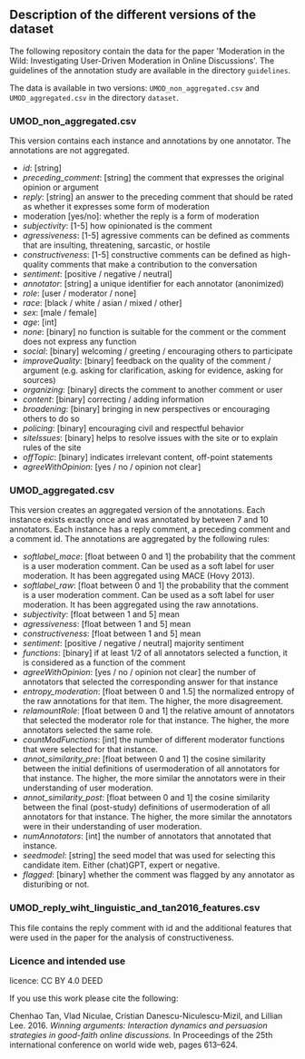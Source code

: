 ## Description of the different versions of the dataset

The following repository contain the data for the paper 'Moderation in the Wild: Investigating User-Driven Moderation in Online Discussions'.
The guidelines of the annotation study are available in the directory `guidelines`.

The data is available in two versions: `UMOD_non_aggregated.csv` and `UMOD_aggregated.csv` in the directory `dataset`.

### UMOD_non_aggregated.csv

This version contains each instance and annotations by one annotator. The annotations are not aggregated.

- *id*: [string]
- *preceding_comment*: [string] the comment that expresses the original opinion or argument
- *reply*: [string] an answer to the preceding comment that should be rated as whether it expresses some form of moderation
- moderation [yes/no]: whether the reply is a form of moderation
- *subjectivity*: [1-5] how opinionated is the comment
- *agressiveness*: [1-5] agressive comments can be defined as comments that are insulting, threatening, sarcastic, or hostile
- *constructiveness*: [1-5] constructive comments can be defined as high-quality comments that make a contribution to the conversation
- *sentiment*: [positive / negative / neutral] 
- *annotator*: [string] a unique identifier for each annotator (anonimized)
- *role*: [user / moderator / none]
- *race*: [black / white / asian / mixed / other]
- *sex*: [male / female]
- *age*: [int]
- *none*: [binary] no function is suitable for the comment or the comment does not express any function
- *social*: [binary] welcoming / greeting / encouraging others to participate
- *improveQuality*: [binary] feedback on the quality of the comment / argument (e.g. asking for clarification, asking for evidence, asking for sources)
- *organizing*: [binary] directs the comment to another comment or user
- *content*: [binary] correcting / adding information
- *broadening*: [binary] bringing in new perspectives or encouraging others to do so
- *policing*: [binary] encouraging civil and respectful behavior
- *siteIssues*: [binary] helps to resolve issues with the site or to explain rules of the site
- *offTopic*: [binary] indicates irrelevant content, off-point statements
- *agreeWithOpinion*: [yes / no / opinion not clear]

### UMOD_aggregated.csv

This version creates an aggregated version of the annotations. Each instance exists exactly once and was annotated by between 7 and 10 annotators. Each instance has a reply comment, a preceding comment and a comment id.
The annotations are aggregated by the following rules:

- *softlabel_mace*: [float between 0 and 1] the probability that the comment is a user moderation comment. Can be used as a soft label for user moderation. It has been aggregated using MACE (Hovy 2013).
- *softlabel_raw*: [float between 0 and 1] the probability that the comment is a user moderation comment. Can be used as a soft label for user moderation. It has been aggregated using the raw annotations.
- *subjectivity*: [float between 1 and 5] mean
- *agressiveness*: [float between 1 and 5] mean
- *constructiveness*: [float between 1 and 5] mean
- *sentiment*: [positive / negative / neutral] majority sentiment
- *functions*: [binary] if at least 1/2 of all annotators selected a function, it is considered as a function of the comment 
- *agreeWithOpinion*: [yes / no / opinion not clear] the number of annotators that selected the corresponding answer for that instance
- *entropy_moderation*: [float between 0 and 1.5] the normalized entropy of the raw annotations for that item. The higher, the more disagreement.
- *relamountRole*: [float between 0 and 1] the relative amount of annotators that selected the moderator role for that instance. The higher, the more annotators selected the same role.
- *countModFunctions*: [int] the number of different moderator functions that were selected for that instance.
- *annot_similarity_pre*: [float between 0 and 1] the cosine similarity between the initial definitions of usermoderation of all annotators for that instance. The higher, the more similar the annotators were in their understanding of user moderation.
- *annot_similarity_post*: [float between 0 and 1] the cosine similarity between the final (post-study) definitions of usermoderation of all annotators for that instance. The higher, the more similar the annotators were in their understanding of user moderation.
- *numAnnotators*: [int] the number of annotators that annotated that instance.
- *seedmodel*: [string] the seed model that was used for selecting this candidate item. Either (chat)GPT, expert or negative.
- *flagged*: [binary] whether the comment was flagged by any annotator as disturibing or not.

### UMOD_reply_wiht_linguistic_and_tan2016_features.csv

This file contains the reply comment with id and the additional features that were used in the paper for the analysis of constructiveness.


### Licence and intended use
licence: CC BY 4.0 DEED

If you use this work please cite the following:

Chenhao Tan, Vlad Niculae, Cristian Danescu-Niculescu-Mizil, and Lillian Lee. 2016.
*Winning arguments: Interaction dynamics and persuasion strategies in good-faith online discussions.*
In Proceedings of the 25th international conference on world wide web, pages 613–624.
